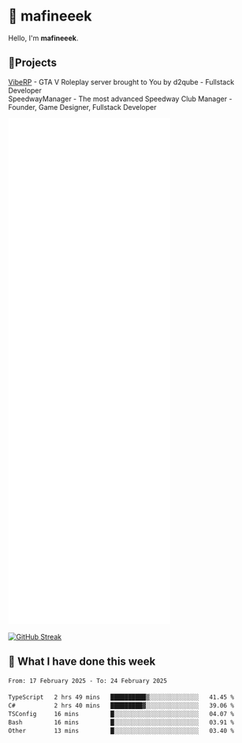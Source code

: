 # 👋 mafineeek
Hello, I'm **mafineeek**.

## 📝Projects

[VibeRP](https://v-rp.pl) - GTA V Roleplay server brought to You by d2qube - Fullstack Developer<br/>
SpeedwayManager - The most advanced Speedway Club Manager - Founder, Game Designer, Fullstack Developer


![](./github-metrics.svg)

[![GitHub Streak](https://streak-stats.demolab.com/?user=mafineeek)](https://git.io/streak-stats)

## 📰 What I have done this week
<!--START_SECTION:waka-->

```txt
From: 17 February 2025 - To: 24 February 2025

TypeScript   2 hrs 49 mins   ██████████▒░░░░░░░░░░░░░░   41.45 %
C#           2 hrs 40 mins   █████████▓░░░░░░░░░░░░░░░   39.06 %
TSConfig     16 mins         █░░░░░░░░░░░░░░░░░░░░░░░░   04.07 %
Bash         16 mins         █░░░░░░░░░░░░░░░░░░░░░░░░   03.91 %
Other        13 mins         █░░░░░░░░░░░░░░░░░░░░░░░░   03.40 %
```

<!--END_SECTION:waka-->
